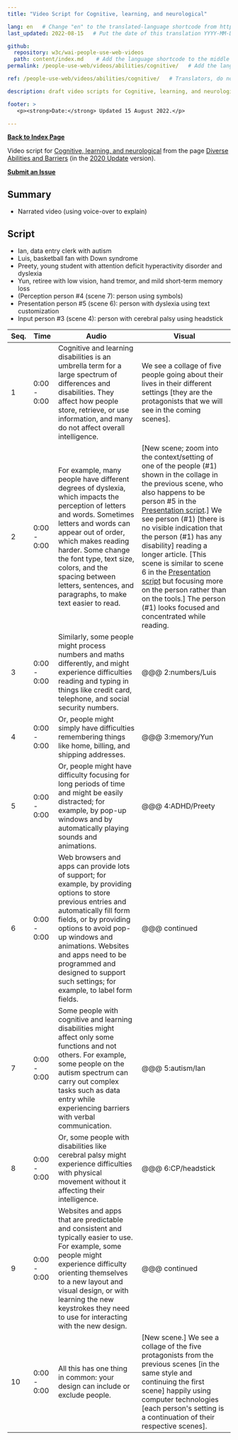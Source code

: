 ```yaml
---
title: "Video Script for Cognitive, learning, and neurological"

lang: en   # Change "en" to the translated-language shortcode from https://www.iana.org/assignments/language-subtag-registry/language-subtag-registry
last_updated: 2022-08-15   # Put the date of this translation YYYY-MM-DD (with month in the middle)

github:
  repository: w3c/wai-people-use-web-videos
  path: content/index.md    # Add the language shortcode to the middle of the filename, for example: content/index.fr.md
permalink: /people-use-web/videos/abilities/cognitive/   # Add the language shortcode to the end, with no slash at end, for example: /link/to/page/fr

ref: /people-use-web/videos/abilities/cognitive/   # Translators, do not change this

description: draft video scripts for Cognitive, learning, and neurological from the WAI resource "How People with Disabilities Use the Web"

footer: >
   <p><strong>Date:</strong> Updated 15 August 2022.</p>

---
```


**[Back to Index Page](../../)**

Video script for [Cognitive, learning, and neurological](https://deploy-preview-113--wai-people-use-web.netlify.app/people-use-web/abilities-barriers-cognitive/) from the page [Diverse Abilities and Barriers](https://deploy-preview-113--wai-people-use-web.netlify.app/people-use-web/abilities-barriers/) (in the [2020 Update](https://github.com/w3c/wai-people-use-web/wiki/Persona-development) version).

**[Submit an Issue](https://github.com/w3c/wai-people-use-web-videos/issues/new?title=[Cognitive])**

## Summary

* Narrated video (using voice-over to explain)

## Script

* Ian, data entry clerk with autism
* Luis, basketball fan with Down syndrome
* Preety, young student with attention deficit hyperactivity disorder and dyslexia 
* Yun, retiree with low vision, hand tremor, and mild short-term memory loss
* (Perception person #4 (scene 7): person using symbols)
* Presentation person #5 (scene 6): person with dyslexia using text customization
* Input person #3 (scene 4): person with cerebral palsy using headstick


| Seq. | Time | Audio | Visual |
| --- | --- | --- | --- |
| 1 | 0:00 - 0:00 | Cognitive and learning disabilities is an umbrella term for a large spectrum of differences and disabilities. They affect how people store, retrieve, or use information, and many do not affect overall intelligence. | We see a collage of five people going about their lives in their different settings [they are the protagonists that we will see in the coming scenes]. |
| 2 | 0:00 - 0:00 | For example, many people have different degrees of dyslexia, which impacts the perception of letters and words. Sometimes letters and words can appear out of order, which makes reading harder. Some change the font type, text size, colors, and the spacing between letters, sentences, and paragraphs, to make text easier to read. | [New scene; zoom into the context/setting of one of the people (#1) shown in the collage in the previous scene, who also happens to be person #5 in the [Presentation script](https://wai-people-use-web-videos.netlify.app/people-use-web/videos/tools/presentation/).] We see person (#1) [there is no visible indication that the person (#1) has any disability] reading a longer article. [This scene is similar to scene 6 in the [Presentation script](https://wai-people-use-web-videos.netlify.app/people-use-web/videos/tools/presentation/) but focusing more on the person rather than on the tools.] The person (#1) looks focused and concentrated while reading. |
| 3 | 0:00 - 0:00 | Similarly, some people might process numbers and maths differently, and might experience difficulties reading and typing in things like credit card, telephone, and social security numbers. | @@@ 2:numbers/Luis |
| 4 | 0:00 - 0:00 | Or, people might simply have difficulties remembering things like home, billing, and shipping addresses. | @@@ 3:memory/Yun |
| 5 | 0:00 - 0:00 | Or, people might have difficulty focusing for long periods of time and might be easily distracted; for example, by pop-up windows and by automatically playing sounds and animations. | @@@ 4:ADHD/Preety |
| 6 | 0:00 - 0:00 | Web browsers and apps can provide lots of support; for example, by providing options to store previous entries and automatically fill form fields, or by providing options to avoid pop-up windows and animations. Websites and apps need to be programmed and designed to support such settings; for example, to label form fields. | @@@ continued |
| 7 | 0:00 - 0:00 | Some people with cognitive and learning disabilities might affect only some functions and not others. For example, some people on the autism spectrum can carry out complex tasks such as data entry while experiencing barriers with verbal communication. | @@@ 5:autism/Ian |
| 8 | 0:00 - 0:00 | Or, some people with disabilities like cerebral palsy might experience difficulties with physical movement without it affecting their intelligence. | @@@ 6:CP/headstick |
| 9 | 0:00 - 0:00 | Websites and apps that are predictable and consistent and typically easier to use. For example, some people might experience difficulty orienting themselves to a new layout and visual design, or with learning the new keystrokes they need to use for interacting with the new design. | @@@ continued |
| 10 | 0:00 - 0:00 | All this has one thing in common: your design can include or exclude people. | [New scene.] We see a collage of the five protagonists from the previous scenes [in the same style and continuing the first scene] happily using computer technologies [each person's setting is a continuation of their respective scenes]. |
